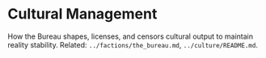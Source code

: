 # Cultural Management

How the Bureau shapes, licenses, and censors cultural output to maintain reality stability. Related: `../factions/the_bureau.md`, `../culture/README.md`.

